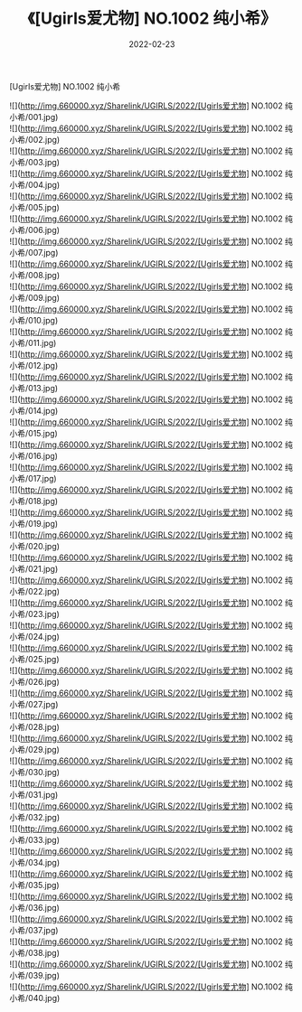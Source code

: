 ﻿---
layout: post
title:  《[Ugirls爱尤物] NO.1002 纯小希》
date:   2022-02-23
img: http://img.660000.xyz/Sharelink/UGIRLS/2022/[Ugirls爱尤物] NO.1002 纯小希/000.jpg
categories: [美女, 清纯, 唯美]
---

[Ugirls爱尤物] NO.1002 纯小希

 ![](http://img.660000.xyz/Sharelink/UGIRLS/2022/[Ugirls爱尤物] NO.1002 纯小希/001.jpg) <br>![](http://img.660000.xyz/Sharelink/UGIRLS/2022/[Ugirls爱尤物] NO.1002 纯小希/002.jpg) <br>![](http://img.660000.xyz/Sharelink/UGIRLS/2022/[Ugirls爱尤物] NO.1002 纯小希/003.jpg) <br>![](http://img.660000.xyz/Sharelink/UGIRLS/2022/[Ugirls爱尤物] NO.1002 纯小希/004.jpg) <br>![](http://img.660000.xyz/Sharelink/UGIRLS/2022/[Ugirls爱尤物] NO.1002 纯小希/005.jpg) <br>![](http://img.660000.xyz/Sharelink/UGIRLS/2022/[Ugirls爱尤物] NO.1002 纯小希/006.jpg) <br>![](http://img.660000.xyz/Sharelink/UGIRLS/2022/[Ugirls爱尤物] NO.1002 纯小希/007.jpg) <br>![](http://img.660000.xyz/Sharelink/UGIRLS/2022/[Ugirls爱尤物] NO.1002 纯小希/008.jpg) <br>![](http://img.660000.xyz/Sharelink/UGIRLS/2022/[Ugirls爱尤物] NO.1002 纯小希/009.jpg) <br>![](http://img.660000.xyz/Sharelink/UGIRLS/2022/[Ugirls爱尤物] NO.1002 纯小希/010.jpg) <br>![](http://img.660000.xyz/Sharelink/UGIRLS/2022/[Ugirls爱尤物] NO.1002 纯小希/011.jpg) <br>![](http://img.660000.xyz/Sharelink/UGIRLS/2022/[Ugirls爱尤物] NO.1002 纯小希/012.jpg) <br>![](http://img.660000.xyz/Sharelink/UGIRLS/2022/[Ugirls爱尤物] NO.1002 纯小希/013.jpg) <br>![](http://img.660000.xyz/Sharelink/UGIRLS/2022/[Ugirls爱尤物] NO.1002 纯小希/014.jpg) <br>![](http://img.660000.xyz/Sharelink/UGIRLS/2022/[Ugirls爱尤物] NO.1002 纯小希/015.jpg) <br>![](http://img.660000.xyz/Sharelink/UGIRLS/2022/[Ugirls爱尤物] NO.1002 纯小希/016.jpg) <br>![](http://img.660000.xyz/Sharelink/UGIRLS/2022/[Ugirls爱尤物] NO.1002 纯小希/017.jpg) <br>![](http://img.660000.xyz/Sharelink/UGIRLS/2022/[Ugirls爱尤物] NO.1002 纯小希/018.jpg) <br>![](http://img.660000.xyz/Sharelink/UGIRLS/2022/[Ugirls爱尤物] NO.1002 纯小希/019.jpg) <br>![](http://img.660000.xyz/Sharelink/UGIRLS/2022/[Ugirls爱尤物] NO.1002 纯小希/020.jpg) <br>![](http://img.660000.xyz/Sharelink/UGIRLS/2022/[Ugirls爱尤物] NO.1002 纯小希/021.jpg) <br>![](http://img.660000.xyz/Sharelink/UGIRLS/2022/[Ugirls爱尤物] NO.1002 纯小希/022.jpg) <br>![](http://img.660000.xyz/Sharelink/UGIRLS/2022/[Ugirls爱尤物] NO.1002 纯小希/023.jpg) <br>![](http://img.660000.xyz/Sharelink/UGIRLS/2022/[Ugirls爱尤物] NO.1002 纯小希/024.jpg) <br>![](http://img.660000.xyz/Sharelink/UGIRLS/2022/[Ugirls爱尤物] NO.1002 纯小希/025.jpg) <br>![](http://img.660000.xyz/Sharelink/UGIRLS/2022/[Ugirls爱尤物] NO.1002 纯小希/026.jpg) <br>![](http://img.660000.xyz/Sharelink/UGIRLS/2022/[Ugirls爱尤物] NO.1002 纯小希/027.jpg) <br>![](http://img.660000.xyz/Sharelink/UGIRLS/2022/[Ugirls爱尤物] NO.1002 纯小希/028.jpg) <br>![](http://img.660000.xyz/Sharelink/UGIRLS/2022/[Ugirls爱尤物] NO.1002 纯小希/029.jpg) <br>![](http://img.660000.xyz/Sharelink/UGIRLS/2022/[Ugirls爱尤物] NO.1002 纯小希/030.jpg) <br>![](http://img.660000.xyz/Sharelink/UGIRLS/2022/[Ugirls爱尤物] NO.1002 纯小希/031.jpg) <br>![](http://img.660000.xyz/Sharelink/UGIRLS/2022/[Ugirls爱尤物] NO.1002 纯小希/032.jpg) <br>![](http://img.660000.xyz/Sharelink/UGIRLS/2022/[Ugirls爱尤物] NO.1002 纯小希/033.jpg) <br>![](http://img.660000.xyz/Sharelink/UGIRLS/2022/[Ugirls爱尤物] NO.1002 纯小希/034.jpg) <br>![](http://img.660000.xyz/Sharelink/UGIRLS/2022/[Ugirls爱尤物] NO.1002 纯小希/035.jpg) <br>![](http://img.660000.xyz/Sharelink/UGIRLS/2022/[Ugirls爱尤物] NO.1002 纯小希/036.jpg) <br>![](http://img.660000.xyz/Sharelink/UGIRLS/2022/[Ugirls爱尤物] NO.1002 纯小希/037.jpg) <br>![](http://img.660000.xyz/Sharelink/UGIRLS/2022/[Ugirls爱尤物] NO.1002 纯小希/038.jpg) <br>![](http://img.660000.xyz/Sharelink/UGIRLS/2022/[Ugirls爱尤物] NO.1002 纯小希/039.jpg) <br>![](http://img.660000.xyz/Sharelink/UGIRLS/2022/[Ugirls爱尤物] NO.1002 纯小希/040.jpg) <br>